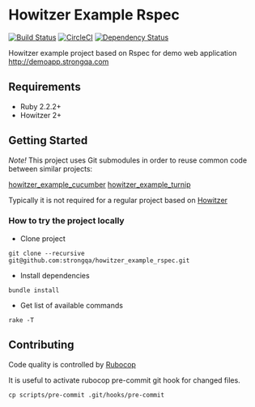 Howitzer Example Rspec
=======================

[![Build Status](https://travis-ci.org/strongqa/howitzer_example_rspec.svg?branch=master)][travis]
[![CircleCI](https://circleci.com/gh/strongqa/howitzer_example_rspec.svg?style=svg&circle-token=15ab6b1e7f4e9f9abc2e61b95e6a3cdc7d6655b7)](https://circleci.com/gh/strongqa/howitzer_example_rspec)
[![Dependency Status](https://gemnasium.com/strongqa/howitzer_example_rspec.png)][gemnasium]

[travis]: https://travis-ci.org/strongqa/howitzer_example_rspec
[gemnasium]: https://gemnasium.com/strongqa/howitzer_example_rspec

Howitzer example project based on Rspec for demo web application http://demoapp.strongqa.com

## Requirements

- Ruby 2.2.2+
- Howitzer 2+

## Getting Started

*Note!* This project uses Git submodules in order to reuse common code between similar projects:

[howitzer_example_cucumber](https://github.com/strongqa/howitzer_example_cucumber)
[howitzer_example_turnip](https://github.com/strongqa/howitzer_example_turnip)

Typically it is not required for a regular project based on [Howitzer](https://github.com/strongqa/howitzer)

### How to try the project locally

- Clone project

```
git clone --recursive git@github.com:strongqa/howitzer_example_rspec.git
```

- Install dependencies

```
bundle install
```

- Get list of available commands

```
rake -T
```

## Contributing

Code quality is controlled by [Rubocop](https://github.com/bbatsov/rubocop)

It is useful to activate rubocop pre-commit git hook for changed files.

```
cp scripts/pre-commit .git/hooks/pre-commit
```
